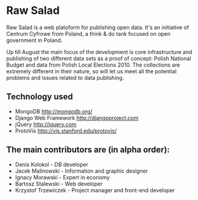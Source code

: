 Raw Salad
=========
Raw Salad is a web platoform for publishing open data. It's an initiative of Centrum Cyfrowe from Poland, a think & do tank focused on open government in Poland.

Up till August the main focus of the development is core infrastructure and publishing of two different data sets as a proof of concept: Polish National Budget and data from Polish Local Elections 2010. The collections are extremely different in their nature, so will let us meet all the potential problems and issues related to data publishing.


Technology used
---------------

- MongoDB <http://mongodb.org/>
- Django Web Framework <http://djangoproject.com>
- jQuery <http://jquery.com>
- ProtoVis <http://vis.stanford.edu/protovis/>


The main contributors are (in alpha order):
-------------------------------------------

- Denis Kolokol - DB developer
- Jacek Malinowski - Information and graphic designer
- Ignacy Morawski - Expert in economy
- Bartosz Stalewski - Web developer
- Krzystof Trzewiczek - Project manager and front-end developer

